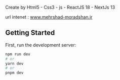Create by Html5 - Css3 - js - ReactJS 18 - NextJs 13

url intenet : www.mehrshad-moradshan.ir
## Getting Started

First, run the development server:

```bash
npm run dev
# or
yarn dev
# or
pnpm dev
```